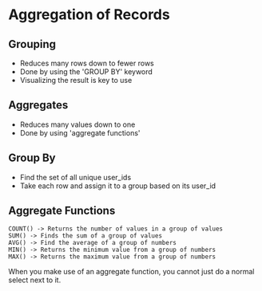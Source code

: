 # Aggregation of Records

## Grouping

* Reduces many rows down to fewer rows
* Done by using the 'GROUP BY' keyword
* Visualizing the result is key to use

## Aggregates

* Reduces many values down to one
* Done by using 'aggregate functions'

## Group By

* Find the set of all unique user_ids
* Take each row and assign it to a group based on its user_id

## Aggregate Functions

```
COUNT() -> Returns the number of values in a group of values
SUM() -> Finds the sum of a group of values
AVG() -> Find the average of a group of numbers
MIN() -> Returns the minimum value from a group of numbers
MAX() -> Returns the maximum value from a group of numbers 
```

When you make use of an aggregate function, you cannot just do a normal select next to it.
